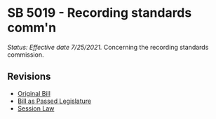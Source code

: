 # SB 5019 - Recording standards comm'n
*Status: Effective date 7/25/2021.*
Concerning the recording standards commission.

## Revisions
* [Original Bill](1/)
* [Bill as Passed Legislature](1/)
* [Session Law](1/)